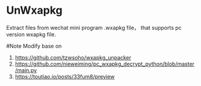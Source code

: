 # UnWxapkg
Extract files from wechat mini program .wxapkg file， that supports pc version wxapkg file.

#Note
Modify base on  
1. https://github.com/tzwsoho/wxapkg_unpacker
2. https://github.com/nieweiming/pc_wxapkg_decrypt_python/blob/master/main.py
3. https://toutiao.io/posts/33fum8/preview
